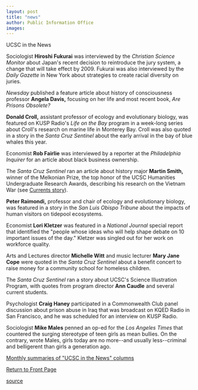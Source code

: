 ```yaml
---
layout: post
title: "news"
author: Public Information Office
images:
---
```


UCSC in the News

Sociologist **Hiroshi Fukurai** was interviewed by the _Christian Science Monitor_ about Japan's recent decision to reintroduce the jury system, a change that will take effect by 2009. Fukurai was also interviewed by the _Daily Gazette_ in New York about strategies to create racial diversity on juries.

_Newsday_ published a feature article about history of consciousness professor **Angela Davis,** focusing on her life and most recent book, _Are Prisons Obsolete?_

**Donald Croll,** assistant professor of ecology and evolutionary biology, was featured on KUSP Radio's _Life on the Bay_ program in a week-long series about Croll's research on marine life in Monterey Bay. Croll was also quoted in a story in the _Santa Cruz Sentinel_ about the early arrival in the bay of blue whales this year.  

Economist **Rob Fairlie** was interviewed by a reporter at the _Philadelphia Inquirer_ for an article about black business ownership.

The _Santa Cruz Sentinel_ ran an article about history major **Martin Smith,** winner of the Melkonian Prize, the top honor of the UCSC Humanities Undergraduate Research Awards, describing his research on the Vietnam War (see [Currents story][1]).

**Peter Raimondi,** professor and chair of ecology and evolutionary biology, was featured in a story in the _San Luis Obispo Tribune_ about the impacts of human visitors on tidepool ecosystems.  

Economist **Lori Kletzer** was featured in a _National Journal_ special report that identified the "people whose ideas who will help shape debate on 10 important issues of the day." Kletzer was singled out for her work on workforce quality.

Arts and Lectures director **Michelle Witt** and music lecturer **Mary Jane Cope** were quoted in the _Santa Cruz Sentinel_ about a benefit concert to raise money for a community school for homeless children.

The _Santa Cruz Sentinel_ ran a story about UCSC's Science Illustration Program, with quotes from program director **Ann Caudle** and several current students.

Psychologist **Craig Haney** participated in a Commonwealth Club panel discussion about prison abuse in Iraq that was broadcast on KQED Radio in San Francisco, and he was scheduled for an interview on KUSP Radio.  

Sociologist **Mike Males** penned an op-ed for the _Los Angeles Times_ that countered the surging stereotype of teen girls as mean bullies. On the contrary, wrote Males, girls today are no more--and usually less--criminal and belligerent than girls a generation ago.

[Monthly summaries of "UCSC in the News" columns][2]  

[Return to Front Page][3]

[1]: http://currents.ucsc.edu/03-04/05-31/research.html
[2]: http://www.ucsc.edu/news_events/media_highlights
[3]: http://currents.ucsc.edu/

[source](http://www1.ucsc.edu/currents/03-04/06-07/news.html "Permalink to news")
